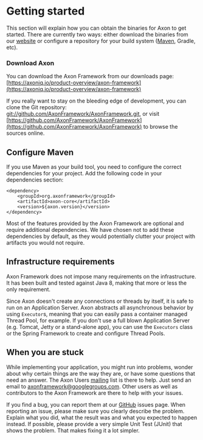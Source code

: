 # Getting started

This section will explain how you can obtain the binaries for Axon to get started. There are currently two ways: either download the binaries from our [website](https://axoniq.io/product-overview/axon-framework) or configure a repository for your build system \([Maven](https://mvnrepository.com/artifact/org.axonframework/axon), Gradle, etc\).

### Download Axon

You can download the Axon Framework from our downloads page: [https://axoniq.io/product-overview/axon-framework](https://axoniq.io/product-overview/axon-framework)

If you really want to stay on the bleeding edge of development, you can clone the Git repository: [git://github.com/AxonFramework/AxonFramework.git](git://github.com/AxonFramework/AxonFramework.git), or visit [https://github.com/AxonFramework/AxonFramework](https://github.com/AxonFramework/AxonFramework) to browse the sources online.

## Configure Maven

If you use Maven as your build tool, you need to configure the correct dependencies for your project. Add the following code in your dependencies section:

```markup
<dependency>
    <groupId>org.axonframework</groupId>
    <artifactId>axon-core</artifactId>
    <version>${axon.version}</version>
</dependency>
```

Most of the features provided by the Axon Framework are optional and require additional dependencies. We have chosen not to add these dependencies by default, as they would potentially clutter your project with artifacts you would not require.

## Infrastructure requirements

Axon Framework does not impose many requirements on the infrastructure. It has been built and tested against Java 8, making that more or less the only requirement.

Since Axon doesn't create any connections or threads by itself, it is safe to run on an Application Server. Axon abstracts all asynchronous behavior by using `Executor`s, meaning that you can easily pass a container managed Thread Pool, for example. If you don't use a full blown Application Server \(e.g. Tomcat, Jetty or a stand-alone app\), you can use the `Executors` class or the Spring Framework to create and configure Thread Pools.

## When you are stuck

While implementing your application, you might run into problems, wonder about why certain things are the way they are, or have some questions that need an answer. The Axon Users [mailing](https://groups.google.com/forum/#!forum/axonframework) list is there to help. Just send an email to [axonframework@googlegroups.com](mailto:axonframework@googlegroups.com). Other users as well as contributors to the Axon Framework are there to help with your issues.

If you find a bug, you can report them at our [GitHub](https://github.com/AxonFramework/AxonFramework/issues) issues page. When reporting an issue, please make sure you clearly describe the problem. Explain what you did, what the result was and what you expected to happen instead. If possible, please provide a very simple Unit Test \(JUnit\) that shows the problem. That makes fixing it a lot simpler.